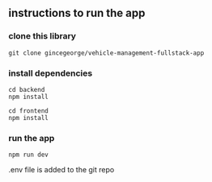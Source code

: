 ## instructions to run the app

### clone this library

```
git clone gincegeorge/vehicle-management-fullstack-app
```

### install dependencies

```
cd backend
npm install

cd frontend
npm install
```

### run the app

```
npm run dev
```

.env file is added to the git repo
